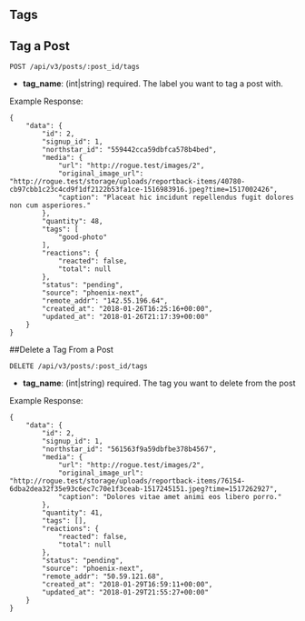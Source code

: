 ## Tags

## Tag a Post

```
POST /api/v3/posts/:post_id/tags
```
  - **tag_name**: (int|string) required.
    The label you want to tag a post with. 

Example Response:

```
{
    "data": {
        "id": 2,
        "signup_id": 1,
        "northstar_id": "559442cca59dbfca578b4bed",
        "media": {
            "url": "http://rogue.test/images/2",
            "original_image_url": "http://rogue.test/storage/uploads/reportback-items/40780-cb97cbb1c23c4cd9f1df2122b53fa1ce-1516983916.jpeg?time=1517002426",
            "caption": "Placeat hic incidunt repellendus fugit dolores non cum asperiores."
        },
        "quantity": 48,
        "tags": [
            "good-photo"
        ],
        "reactions": {
            "reacted": false,
            "total": null
        },
        "status": "pending",
        "source": "phoenix-next",
        "remote_addr": "142.55.196.64",
        "created_at": "2018-01-26T16:25:16+00:00",
        "updated_at": "2018-01-26T21:17:39+00:00"
    }
}
```

##Delete a Tag From a Post
```
DELETE /api/v3/posts/:post_id/tags
```
  - **tag_name**: (int|string) required.
    The tag you want to delete from the post

Example Response:

```
{
    "data": {
        "id": 2,
        "signup_id": 1,
        "northstar_id": "561563f9a59dbfbe378b4567",
        "media": {
            "url": "http://rogue.test/images/2",
            "original_image_url": "http://rogue.test/storage/uploads/reportback-items/76154-6dba2dea32f35e93c6ec7c70e1f3ceab-1517245151.jpeg?time=1517262927",
            "caption": "Dolores vitae amet animi eos libero porro."
        },
        "quantity": 41,
        "tags": [],
        "reactions": {
            "reacted": false,
            "total": null
        },
        "status": "pending",
        "source": "phoenix-next",
        "remote_addr": "50.59.121.68",
        "created_at": "2018-01-29T16:59:11+00:00",
        "updated_at": "2018-01-29T21:55:27+00:00"
    }
}
```
